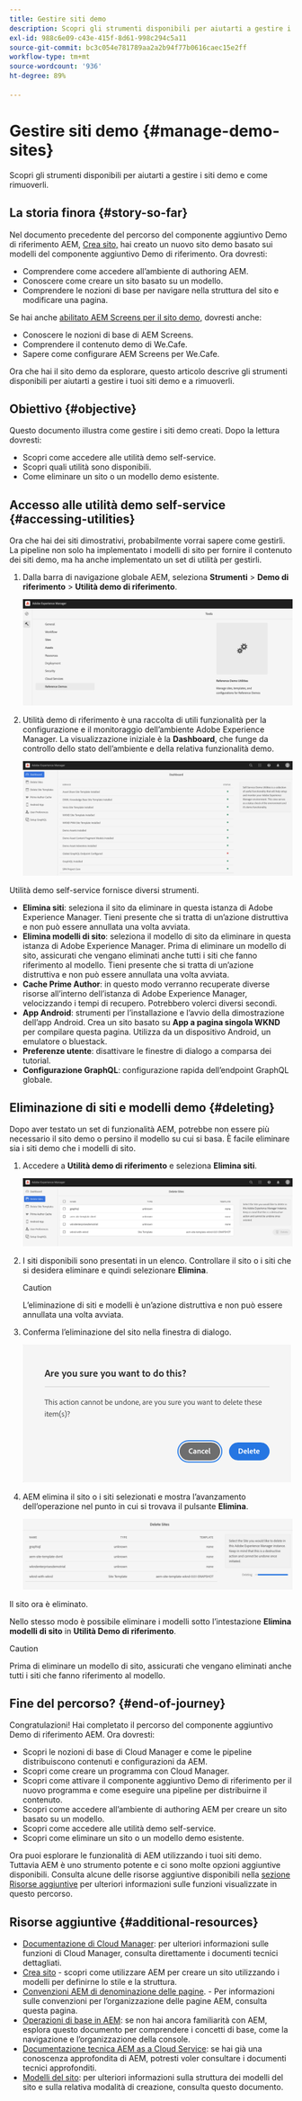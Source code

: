 ```yaml
---
title: Gestire siti demo
description: Scopri gli strumenti disponibili per aiutarti a gestire i siti demo e come rimuoverli.
exl-id: 988c6e09-c43e-415f-8d61-998c294c5a11
source-git-commit: bc3c054e781789aa2a2b94f77b0616caec15e2ff
workflow-type: tm+mt
source-wordcount: '936'
ht-degree: 89%

---
```


# Gestire siti demo {#manage-demo-sites}

Scopri gli strumenti disponibili per aiutarti a gestire i siti demo e come rimuoverli.

## La storia finora {#story-so-far}

Nel documento precedente del percorso del componente aggiuntivo Demo di riferimento AEM, [Crea sito,](create-site.md) hai creato un nuovo sito demo basato sui modelli del componente aggiuntivo Demo di riferimento. Ora dovresti:

* Comprendere come accedere all’ambiente di authoring AEM.
* Conoscere come creare un sito basato su un modello.
* Comprendere le nozioni di base per navigare nella struttura del sito e modificare una pagina.

Se hai anche [abilitato AEM Screens per il sito demo,](screens.md) dovresti anche:

* Conoscere le nozioni di base di AEM Screens.
* Comprendere il contenuto demo di We.Cafe.
* Sapere come configurare AEM Screens per We.Cafe.

Ora che hai il sito demo da esplorare, questo articolo descrive gli strumenti disponibili per aiutarti a gestire i tuoi siti demo e a rimuoverli.

## Obiettivo {#objective}

Questo documento illustra come gestire i siti demo creati. Dopo la lettura dovresti:

* Scopri come accedere alle utilità demo self-service.
* Scopri quali utilità sono disponibili.
* Come eliminare un sito o un modello demo esistente.

## Accesso alle utilità demo self-service {#accessing-utilities}

Ora che hai dei siti dimostrativi, probabilmente vorrai sapere come gestirli. La pipeline non solo ha implementato i modelli di sito per fornire il contenuto dei siti demo, ma ha anche implementato un set di utilità per gestirli.

1. Dalla barra di navigazione globale AEM, seleziona **Strumenti** > **Demo di riferimento** > **Utilità demo di riferimento**.

   ![Utilità demo self-service](assets/demo-utilities.png)

1. Utilità demo di riferimento è una raccolta di utili funzionalità per la configurazione e il monitoraggio dell’ambiente Adobe Experience Manager. La visualizzazione iniziale è la **Dashboard**, che funge da controllo dello stato dell’ambiente e della relativa funzionalità demo.

   ![Dashboard](assets/dashboard.png)

Utilità demo self-service fornisce diversi strumenti.

* **Elimina siti**: seleziona il sito da eliminare in questa istanza di Adobe Experience Manager. Tieni presente che si tratta di un’azione distruttiva e non può essere annullata una volta avviata.
* **Elimina modelli di sito**: seleziona il modello di sito da eliminare in questa istanza di Adobe Experience Manager. Prima di eliminare un modello di sito, assicurati che vengano eliminati anche tutti i siti che fanno riferimento al modello. Tieni presente che si tratta di un’azione distruttiva e non può essere annullata una volta avviata.
* **Cache Prime Author**: in questo modo verranno recuperate diverse risorse all’interno dell’istanza di Adobe Experience Manager, velocizzando i tempi di recupero. Potrebbero volerci diversi secondi.
* **App Android**: strumenti per l’installazione e l’avvio della dimostrazione dell’app Android. Crea un sito basato su **App a pagina singola WKND** per compilare questa pagina. Utilizza da un dispositivo Android, un emulatore o bluestack.
* **Preferenze utente**: disattivare le finestre di dialogo a comparsa dei tutorial.
* **Configurazione GraphQL**: configurazione rapida dell’endpoint GraphQL globale.

## Eliminazione di siti e modelli demo {#deleting}

Dopo aver testato un set di funzionalità AEM, potrebbe non essere più necessario il sito demo o persino il modello su cui si basa. È facile eliminare sia i siti demo che i modelli di sito.

1. Accedere a **Utilità demo di riferimento** e seleziona **Elimina siti**.

   ![Elimina siti](assets/delete-sites.png)

1. I siti disponibili sono presentati in un elenco. Controllare il sito o i siti che si desidera eliminare e quindi selezionare **Elimina**.

   >[!CAUTION]
   >
   >L’eliminazione di siti e modelli è un’azione distruttiva e non può essere annullata una volta avviata.

1. Conferma l’eliminazione del sito nella finestra di dialogo.

   ![Conferma eliminazione sito](assets/confirm-site-delete.png)

1. AEM elimina il sito o i siti selezionati e mostra l’avanzamento dell’operazione nel punto in cui si trovava il pulsante **Elimina**.

   ![Avanzamento eliminazione](assets/delete-progress.png)

Il sito ora è eliminato.

Nello stesso modo è possibile eliminare i modelli sotto l’intestazione **Elimina modelli di sito** in **Utilità Demo di riferimento**.

>[!CAUTION]
>
>Prima di eliminare un modello di sito, assicurati che vengano eliminati anche tutti i siti che fanno riferimento al modello.

## Fine del percorso? {#end-of-journey}

Congratulazioni! Hai completato il percorso del componente aggiuntivo Demo di riferimento AEM. Ora dovresti:

* Scopri le nozioni di base di Cloud Manager e come le pipeline distribuiscono contenuti e configurazioni da AEM.
* Scopri come creare un programma con Cloud Manager.
* Scopri come attivare il componente aggiuntivo Demo di riferimento per il nuovo programma e come eseguire una pipeline per distribuirne il contenuto.
* Scopri come accedere all’ambiente di authoring AEM per creare un sito basato su un modello.
* Scopri come accedere alle utilità demo self-service.
* Scopri come eliminare un sito o un modello demo esistente.

Ora puoi esplorare le funzionalità di AEM utilizzando i tuoi siti demo. Tuttavia AEM è uno strumento potente e ci sono molte opzioni aggiuntive disponibili. Consulta alcune delle risorse aggiuntive disponibili nella [sezione Risorse aggiuntive](#additional-resources) per ulteriori informazioni sulle funzioni visualizzate in questo percorso.

## Risorse aggiuntive {#additional-resources}

* [Documentazione di Cloud Manager](https://experienceleague.adobe.com/docs/experience-manager-cloud-service/onboarding/onboarding-concepts/cloud-manager-introduction.html?lang=it): per ulteriori informazioni sulle funzioni di Cloud Manager, consulta direttamente i documenti tecnici dettagliati.
* [Crea sito](/help/sites-cloud/administering/site-creation/create-site.md) - scopri come utilizzare AEM per creare un sito utilizzando i modelli per definirne lo stile e la struttura.
* [Convenzioni AEM di denominazione delle pagine](/help/sites-cloud/authoring/fundamentals/organizing-pages.md#page-name-restrictions-and-best-practices). - Per informazioni sulle convenzioni per l’organizzazione delle pagine AEM, consulta questa pagina.
* [Operazioni di base in AEM](/help/sites-cloud/authoring/getting-started/basic-handling.md): se non hai ancora familiarità con AEM, esplora questo documento per comprendere i concetti di base, come la navigazione e l’organizzazione della console.
* [Documentazione tecnica AEM as a Cloud Service](https://experienceleague.adobe.com/docs/experience-manager-cloud-service.html?lang=it): se hai già una conoscenza approfondita di AEM, potresti voler consultare i documenti tecnici approfonditi.
* [Modelli del sito](/help/sites-cloud/administering/site-creation/site-templates.md): per ulteriori informazioni sulla struttura dei modelli del sito e sulla relativa modalità di creazione, consulta questo documento.
